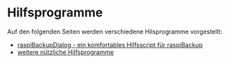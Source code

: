 # Hilfsprogramme

Auf den folgenden Seiten werden verschiedene Hilsprogramme vorgestellt:

  - [raspiBackupDialog - ein komfortables Hilfsscript für raspiBackup](raspibackupdialog-a-convenient-helper-script-for-raspibackup.md)
  - [weitere nützliche Hilfsprogramme](useful-helper-scripts.md)

[.status]: todo "Mehr Infos auf dieser Startseite"
